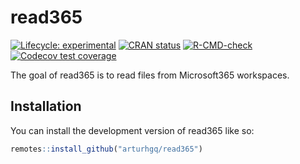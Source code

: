 
<!-- README.md is generated from README.Rmd. Please edit that file -->

# read365

<!-- badges: start -->

[![Lifecycle:
experimental](https://img.shields.io/badge/lifecycle-experimental-orange.svg)](https://lifecycle.r-lib.org/articles/stages.html#experimental)
[![CRAN
status](https://www.r-pkg.org/badges/version/microsoft365)](https://CRAN.R-project.org/package=microsoft365)
[![R-CMD-check](https://github.com/arturhgq/read365/actions/workflows/R-CMD-check.yaml/badge.svg)](https://github.com/arturhgq/read365/actions/workflows/R-CMD-check.yaml)
[![Codecov test
coverage](https://codecov.io/gh/arturhgq/microsoft365/branch/master/graph/badge.svg)](https://app.codecov.io/gh/arturhgq/microsoft365?branch=master)
<!-- badges: end -->

The goal of read365 is to read files from Microsoft365 workspaces.

## Installation

You can install the development version of read365 like so:

``` r
remotes::install_github("arturhgq/read365")
```
